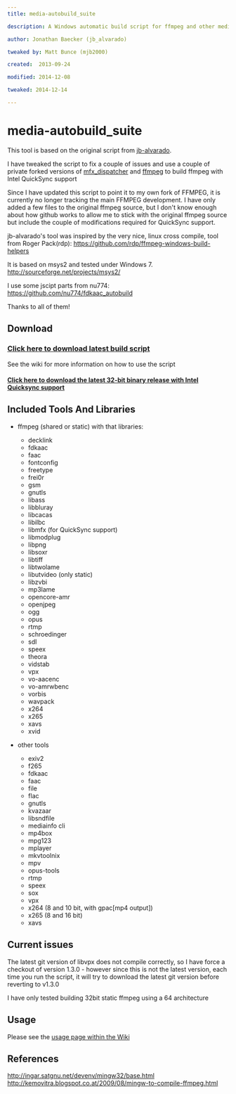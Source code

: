 ```yaml
---
title: media-autobuild_suite

description: A Windows automatic build script for ffmpeg and other media tools

author: Jonathan Baecker (jb_alvarado)

tweaked by: Matt Bunce (mjb2000)

created:  2013-09-24

modified: 2014-12-08

tweaked: 2014-12-14

---
```

 
media-autobuild_suite
=========

This tool is based on the original script from [jb-alvarado](https://github.com/jb-alvarado/media-autobuild_suite).

I have tweaked the script to fix a couple of issues and use a couple of private forked versions of [mfx_dispatcher](https://github.com/mjb2000/mfx_dispatch) and [ffmpeg](https://github.com/mjb2000/FFmpeg) to build ffmpeg with Intel QuickSync support

Since I have updated this script to point it to my own fork of FFMPEG, it is currently no longer tracking the main FFMPEG development. I have only added a few files to the original ffmpeg source, but I don't know enough about how github works to allow me to stick with the original ffmpeg source but include the couple of modifications required for QuickSync support.

jb-alvarado's tool was inspired by the very nice, linux cross compile, tool from Roger Pack(rdp):
https://github.com/rdp/ffmpeg-windows-build-helpers

It is based on msys2 and tested under Windows 7.
http://sourceforge.net/projects/msys2/

I use some jscipt parts from nu774:
https://github.com/nu774/fdkaac_autobuild

Thanks to all of them!

Download
--------

### [Click here to download latest build script](https://github.com/mjb2000/media-autobuild_suite/archive/master.zip)

See the wiki for more information on how to use the script

#### [Click here to download the latest 32-bit binary release with Intel Quicksync support](#)

Included Tools And Libraries
--------

 - ffmpeg (shared or static) with that libraries:
	- decklink
	- fdkaac
	- faac
	- fontconfig
	- freetype
	- frei0r
	- gsm
	- gnutls
	- libass
	- libbluray
	- libcacas
	- libilbc
	- libmfx (for QuickSync support)
	- libmodplug
	- libpng
	- libsoxr
	- libtiff
	- libtwolame
	- libutvideo (only static)
	- libzvbi
	- mp3lame
	- opencore-amr
	- openjpeg
	- ogg
	- opus
	- rtmp
	- schroedinger
	- sdl
	- speex
	- theora
	- vidstab
	- vpx
	- vo-aacenc
	- vo-amrwbenc
	- vorbis
	- wavpack
	- x264
	- x265
	- xavs
	- xvid
	
 - other tools
	- exiv2
	- f265
	- fdkaac
	- faac
	- file
	- flac
	- gnutls
	- kvazaar
	- libsndfile
	- mediainfo cli
	- mp4box
	- mpg123
	- mplayer
	- mkvtoolnix
	- mpv
	- opus-tools
	- rtmp
	- speex
	- sox 
	- vpx
	- x264 (8 and 10 bit, with gpac[mp4 output])
	- x265 (8 and 16 bit)
	- xavs	

Current issues
--------

The latest git version of libvpx does not compile correctly, so I have force a checkout of version 1.3.0 - however since this is not the latest version, each time you run the script, it will try to download the latest git version before reverting to v1.3.0

I have only tested building 32bit static ffmpeg using a 64 architecture

Usage
--------

Please see the [usage page within the Wiki](https://github.com/mjb2000/media-autobuild_suite/wiki/Usage)

References
--------

http://ingar.satgnu.net/devenv/mingw32/base.html
http://kemovitra.blogspot.co.at/2009/08/mingw-to-compile-ffmpeg.html
